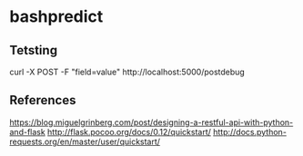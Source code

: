 # bashpredict

## Tetsting
curl -X POST -F "field=value" http://localhost:5000/postdebug


## References
https://blog.miguelgrinberg.com/post/designing-a-restful-api-with-python-and-flask
http://flask.pocoo.org/docs/0.12/quickstart/
http://docs.python-requests.org/en/master/user/quickstart/
